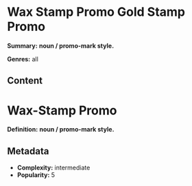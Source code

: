 # Wax Stamp Promo Gold Stamp Promo

**Summary:** **noun / promo-mark style.**

**Genres:** all

## Content

# Wax-Stamp Promo

**Definition:** **noun / promo-mark style.**

## Metadata

- **Complexity:** intermediate
- **Popularity:** 5
